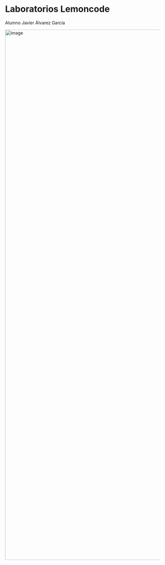 # Laboratorios Lemoncode
 Alumno Javier Álvarez García


<img width="1721" alt="image" src="https://github.com/user-attachments/assets/53523309-5c77-4a02-993a-ac8705d70428">
